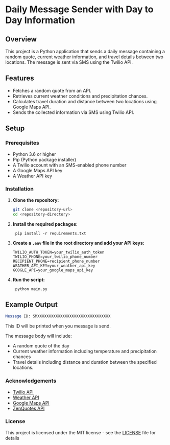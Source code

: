 # Daily Message Sender with Day to Day Information

## Overview

This project is a Python application that sends a daily message containing a random quote, current weather information, and travel details between two locations. The message is sent via SMS using the Twilio API.

## Features

- Fetches a random quote from an API.
- Retrieves current weather conditions and precipitation chances.
- Calculates travel duration and distance between two locations using Google Maps API.
- Sends the collected information via SMS using Twilio API.

## Setup

### Prerequisites

- Python 3.6 or higher
- Pip (Python package installer)
- A Twilio account with an SMS-enabled phone number
- A Google Maps API key
- A Weather API key

### Installation

1. **Clone the repository:**

   ```bash
   git clone <repository-url>
   cd <repository-directory>

2. **Install the required packages:**

        pip install -r requirements.txt

3. **Create a `.env` file in the root directory and add your API keys:**

    ```TWILIO_ACCOUNT_SID=your_twilio_account_sid
    TWILIO_AUTH_TOKEN=your_twilio_auth_token
    TWILIO_PHONE=your_twilio_phone_number
    RECIPIENT_PHONE=recipient_phone_number
    WEATHER_API_KEY=your_weather_api_key
    GOOGLE_API=your_google_maps_api_key

4. **Run the script:**

        python main.py

## Example Output

```mathematica
Message ID: SMXXXXXXXXXXXXXXXXXXXXXXXXXXXXXXXX
```

This ID will be printed when you message is send.

The message body will include: 
- A random quote of the day
- Current weather information including temperature and precipitation chances
- Travel details including distance and duration between the specified locations.

### Acknowledgements

- [Twilio API](https://www.twilio.com/)
- [Weather API](https://www.weatherapi.com/)
- [Google Maps API](https://developers.google.com/maps)
- [ZenQuotes API](https://zenquotes.io/)

### License

This project is licensed under the MIT license - see the [LICENSE](LICENSE) file for details